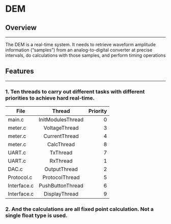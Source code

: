 # DEM
## Overview
------
The DEM is a real-time system. It needs to retrieve waveform amplitude
information (“samples”) from an analog-to-digital converter at precise
intervals, do calculations with those samples, and perform timing operations

## Features
------
### 1. Ten threads to carry out different tasks with different priorities to achieve hard real-time.

|  File         | Thread            | Priority|
| ------------- |:--------------:| -----:|
|  main.c       | InitModulesThread | 0 |
|  meter.c      | VoltageThread     | 3 |
|  meter.c      | CurrentThread     | 4 |
|  meter.c      | CalcThread        | 8 |
|  UART.c       | TxThread          | 7 |
|  UART.c       | RxThread          | 1 |
|  DAC.c        | OutputThread      | 2 |
|  Protocol.c   | ProtocolThread    | 5 |
|  Interface.c  | PushButtonThread  | 6 |
|  Interface.c  | DisplayThread     | 9 |

### 2. And the calculations are all fixed point calculation. Not a single float type is used.

